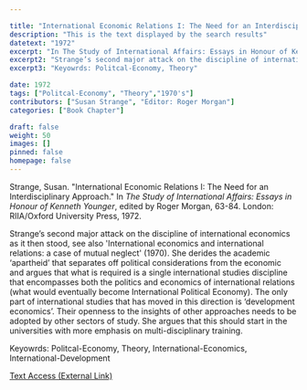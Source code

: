 ```yaml
---

title: "International Economic Relations I: The Need for an Interdisciplinary Approach"
description: "This is the text displayed by the search results"
datetext: "1972"
excerpt: "In The Study of International Affairs: Essays in Honour of Kenneth Younger, edited by Roger Morgan, 63-84. London: RIIA/Oxford University Press, 1972."
excerpt2: "Strange’s second major attack on the discipline of international economics as it then stood, see also 'International economics and international relations: a case of mutual neglect' (1970). She derides the academic ‘apartheid’ that separates off political considerations from the economic and argues that what is required is a single international studies discipline that encompasses both the politics and economics of international relations (what would eventually become International Political Economy). The only part of international studies that has moved in this direction is ‘development economics’. Their openness to the insights of other approaches needs to be adopted by other sectors of study. She argues that this should start in the universities with more emphasis on multi-disciplinary training."
excerpt3: "Keyowrds: Politcal-Economy, Theory"

date: 1972
tags: ["Politcal-Economy", "Theory","1970's"]
contributors: ["Susan Strange", "Editor: Roger Morgan"]
categories: ["Book Chapter"]

draft: false
weight: 50
images: []
pinned: false
homepage: false
---
```


Strange, Susan. "International Economic Relations I: The Need for an Interdisciplinary Approach." In <i>The Study of International Affairs: Essays in Honour of Kenneth Younger</i>, edited by Roger Morgan, 63-84. London: RIIA/Oxford University Press, 1972.

Strange’s second major attack on the discipline of international economics as it then stood, see also 'International economics and international relations: a case of mutual neglect' (1970). She derides the academic ‘apartheid’ that separates off political considerations from the economic and argues that what is required is a single international studies discipline that encompasses both the politics and economics of international relations (what would eventually become International Political Economy). The only part of international studies that has moved in this direction is ‘development economics’. Their openness to the insights of other approaches needs to be adopted by other sectors of study. She argues that this should start in the universities with more emphasis on multi-disciplinary training.

Keyowrds: Politcal-Economy, Theory, International-Economics, International-Development

[Text Access (External Link)](https://www.worldcat.org/title/1017189717)
